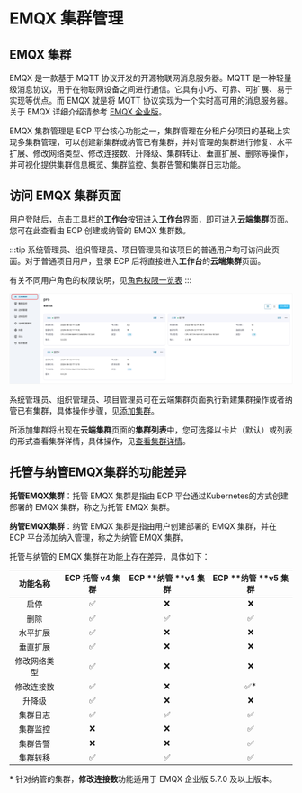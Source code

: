 # EMQX 集群管理

## EMQX 集群

EMQX 是一款基于 MQTT 协议开发的开源物联网消息服务器。MQTT 是一种轻量级消息协议，用于在物联网设备之间进行通信。它具有小巧、可靠、可扩展、易于实现等优点。而 EMQX 就是将 MQTT 协议实现为一个实时高可用的消息服务器。关于 EMQX 详细介绍请参考 [EMQX 企业版](https://docs.emqx.com/zh/enterprise/v4.4/)。  

EMQX 集群管理是 ECP 平台核心功能之一，集群管理在分租户分项目的基础上实现多集群管理，可以创建新集群或纳管已有集群，并对管理的集群进行修复、水平扩展、修改网络类型、修改连接数、升降级、集群转让、垂直扩展、删除等操作，并可视化提供集群信息概览、集群监控、集群告警和集群日志功能。

## 访问 EMQX 集群页面

用户登陆后，点击工具栏的**工作台**按钮进入**工作台**界面，即可进入**云端集群**页面。您可在此查看由 ECP 创建或纳管的 EMQX 集群数。

:::tip
系统管理员、组织管理员、项目管理员和该项目的普通用户均可访问此页面。对于普通项目用户，登录 ECP 后将直接进入**工作台**的**云端集群**页面。

有关不同用户角色的权限说明，见[角色权限一览表](../acl/authorize.md#角色权限一览表) 
:::


![集群列表](./_assets/cluster-list.png)

系统管理员、组织管理员、项目管理员可在云端集群页面执行新建集群操作或者纳管已有集群，具体操作步骤，见[添加集群](./add_manage.md)。

所添加集群将出现在**云端集群**页面的**集群列表**中，您可选择以卡片（默认）或列表的形式查看集群详情，具体操作，见[查看集群详情](./cluster_details.md)。

## 托管与纳管EMQX集群的功能差异

**托管EMQX集群**：托管 EMQX 集群是指由 ECP 平台通过Kubernetes的方式创建部署的 EMQX 集群，称之为托管 EMQX 集群。

**纳管EMQX集群**：纳管 EMQX 集群是指由用户创建部署的 EMQX 集群，并在 ECP 平台添加纳入管理，称之为纳管 EMQX 集群。

托管与纳管的 EMQX 集群在功能上存在差异，具体如下：

|功能名称|ECP **托管** v4 集群|ECP **纳管 **v4 集群|ECP **纳管 **v5 集群|
|:--------:|:----:|:----:|:----:|
|启停|✅|❌|❌|
|删除|✅|✅|✅|
|水平扩展|✅|❌|❌|
|垂直扩展|✅|❌|❌|
|修改网络类型|✅|❌|❌|
|修改连接数|✅|❌|✅*|
|升降级|✅|❌|❌|
|集群日志|✅|✅|✅|
|集群监控|❌|❌|✅|
|集群告警|❌|❌|✅|
|集群转移|✅|✅|✅|

\* 针对纳管的集群，**修改连接数**功能适用于 EMQX 企业版 5.7.0 及以上版本。